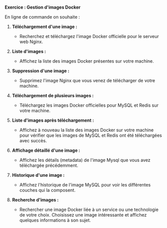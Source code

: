 **Exercice : Gestion d'images Docker**

En ligne de commande on souhaite :

1. **Téléchargement d'une image :**

   - Recherchez et téléchargez l'image Docker officielle pour le serveur web Nginx.

2. **Liste d'images :**

   - Affichez la liste des images Docker présentes sur votre machine.

3. **Suppression d'une image :**

   - Supprimez l'image Nginx que vous venez de télécharger de votre machine.

4. **Téléchargement de plusieurs images :**

   - Téléchargez les images Docker officielles pour MySQL et Redis sur votre machine.

5. **Liste d'images après téléchargement :**

   - Affichez à nouveau la liste des images Docker sur votre machine pour vérifier que les images de MySQL et Redis ont été téléchargées avec succès.

6. **Affichage détaillé d'une image :**

   - Affichez les détails (metadata) de l'image Mysql que vous avez téléchargée précédemment.

7. **Historique d'une image :**

   - Affichez l'historique de l'image MySQL pour voir les différentes couches qui la composent.

8. **Recherche d'images :**
   - Rechercher une image Docker liée à un service ou une technologie de votre choix. Choisissez une image intéressante et affichez quelques informations à son sujet.
